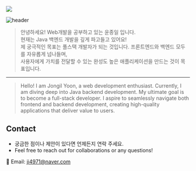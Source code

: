 <div align="left">
<a href="https://hits.seeyoufarm.com"><img src="https://hits.seeyoufarm.com/api/count/incr/badge.svg?url=https%3A%2F%2Fgithub.com%2Fpie0902&count_bg=%2379C83D&title_bg=%23555555&icon=&icon_color=%23E7E7E7&title=hits&edge_flat=false"/></a>
</div>

![header](https://capsule-render.vercel.app/api?type=venom&height=150&color=gradient&text=👋%20Welcome%20to%20my%20GitHub!&textBg=false&fontAlign=50&fontAlignY=48&descAlign=42&descAlignY=15&rotate=0&fontSize=28&reversal=false&fontColor=000000)

>안녕하세요! Web개발을 공부하고 있는 윤종일 입니다.<br>
>현재는 Java 백엔드 개발을 깊게 파고들고 있어요!<br>
>제 궁극적인 목표는 풀스택 개발자가 되는 것입니다. 프론트엔드와 백엔드 모두를 자유롭게 넘나들며,<br>사용자에게 가치를 전달할 수 있는 완성도 높은 애플리케이션을 만드는 것이 목표입니다.<br>
---------

>Hello! I am Jongil Yoon, a web development enthusiast.
>Currently, I am diving deep into Java backend development.
>My ultimate goal is to become a full-stack developer. I aspire to seamlessly navigate both frontend and backend development,
>creating high-quality applications that deliver value to users.
## Contact
- 궁금한 점이나 제안이 있다면 언제든지 연락 주세요.
- Feel free to reach out for collaborations or any questions!

📧 Email: [ji4971@naver.com](mailto:ji4971@naver.com)

